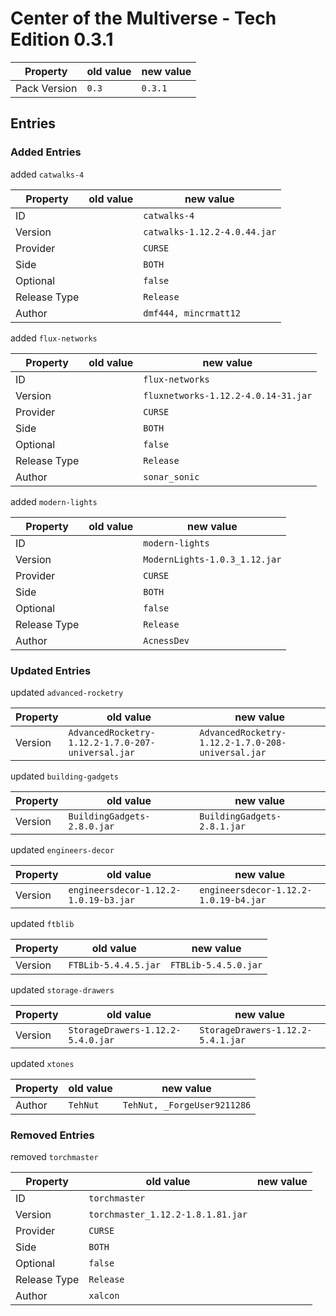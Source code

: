 # Center of the Multiverse - Tech Edition 0.3.1

Property | old value | new value
---|---|---
Pack Version | `0.3` | `0.3.1`


## Entries

### Added Entries

added `catwalks-4`

Property | old value | new value
---|---|---
ID |  | `catwalks-4`
Version |  | `catwalks-1.12.2-4.0.44.jar`
Provider |  | `CURSE`
Side |  | `BOTH`
Optional |  | `false`
Release Type |  | `Release`
Author |  | `dmf444, mincrmatt12`



added `flux-networks`

Property | old value | new value
---|---|---
ID |  | `flux-networks`
Version |  | `fluxnetworks-1.12.2-4.0.14-31.jar`
Provider |  | `CURSE`
Side |  | `BOTH`
Optional |  | `false`
Release Type |  | `Release`
Author |  | `sonar_sonic`



added `modern-lights`

Property | old value | new value
---|---|---
ID |  | `modern-lights`
Version |  | `ModernLights-1.0.3_1.12.jar`
Provider |  | `CURSE`
Side |  | `BOTH`
Optional |  | `false`
Release Type |  | `Release`
Author |  | `AcnessDev`



### Updated Entries

updated `advanced-rocketry`

Property | old value | new value
---|---|---
Version | `AdvancedRocketry-1.12.2-1.7.0-207-universal.jar` | `AdvancedRocketry-1.12.2-1.7.0-208-universal.jar`



updated `building-gadgets`

Property | old value | new value
---|---|---
Version | `BuildingGadgets-2.8.0.jar` | `BuildingGadgets-2.8.1.jar`



updated `engineers-decor`

Property | old value | new value
---|---|---
Version | `engineersdecor-1.12.2-1.0.19-b3.jar` | `engineersdecor-1.12.2-1.0.19-b4.jar`



updated `ftblib`

Property | old value | new value
---|---|---
Version | `FTBLib-5.4.4.5.jar` | `FTBLib-5.4.5.0.jar`



updated `storage-drawers`

Property | old value | new value
---|---|---
Version | `StorageDrawers-1.12.2-5.4.0.jar` | `StorageDrawers-1.12.2-5.4.1.jar`



updated `xtones`

Property | old value | new value
---|---|---
Author | `TehNut` | `TehNut, _ForgeUser9211286`



### Removed Entries

removed `torchmaster`

Property | old value | new value
---|---|---
ID | `torchmaster` | 
Version | `torchmaster_1.12.2-1.8.1.81.jar` | 
Provider | `CURSE` | 
Side | `BOTH` | 
Optional | `false` | 
Release Type | `Release` | 
Author | `xalcon` | 







